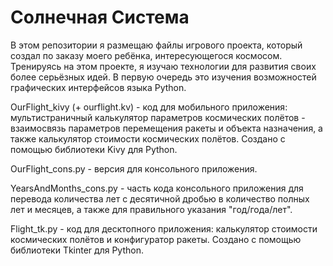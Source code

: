 # Солнечная Система
В этом репозитории я размещаю файлы игрового проекта, который создал по заказу моего ребёнка, интересующегося космосом. Тренируясь на этом проекте, я изучаю технологии для развития своих более серьёзных идей. В первую очередь это изучения возможностей графических интерфейсов языка Python.

OurFlight_kivy (+ ourflight.kv) - код для мобильного приложения: мультистраничный калькулятор параметров космических полётов - взаимосвязь параметров перемещения ракеты и объекта назначения, а также калькулятор стоимости космических полётов. Создано с помощью библиотеки Kivy для Python.

OurFlight_cons.py - версия для консольного приложения.

YearsAndMonths_cons.py - часть кода консольного приложения для перевода количества лет с десятичной дробью в количество полных лет и месяцев, а также для правильного указания "год/года/лет".

Flight_tk.py - код для десктопного приложения: калькулятор стоимости космических полётов и конфигуратор ракеты. Создано с помощью библиотеки Tkinter для Python.
